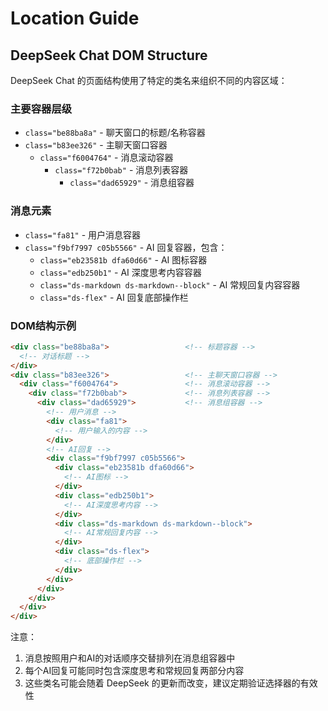 # Location Guide

## DeepSeek Chat DOM Structure

DeepSeek Chat 的页面结构使用了特定的类名来组织不同的内容区域：

### 主要容器层级
- `class="be88ba8a"` - 聊天窗口的标题/名称容器
- `class="b83ee326"` - 主聊天窗口容器
  - `class="f6004764"` - 消息滚动容器
    - `class="f72b0bab"` - 消息列表容器
      - `class="dad65929"` - 消息组容器

### 消息元素
- `class="fa81"` - 用户消息容器
- `class="f9bf7997 c05b5566"` - AI 回复容器，包含：
  - `class="eb23581b dfa60d66"` - AI 图标容器
  - `class="edb250b1"` - AI 深度思考内容容器
  - `class="ds-markdown ds-markdown--block"` - AI 常规回复内容容器
  - `class="ds-flex"` - AI 回复底部操作栏

### DOM结构示例
```html
<div class="be88ba8a">                 <!-- 标题容器 -->
  <!-- 对话标题 -->
</div>
<div class="b83ee326">                 <!-- 主聊天窗口容器 -->
  <div class="f6004764">               <!-- 消息滚动容器 -->
    <div class="f72b0bab">             <!-- 消息列表容器 -->
      <div class="dad65929">           <!-- 消息组容器 -->
        <!-- 用户消息 -->
        <div class="fa81">
          <!-- 用户输入的内容 -->
        </div>
        <!-- AI回复 -->
        <div class="f9bf7997 c05b5566">
          <div class="eb23581b dfa60d66">
            <!-- AI图标 -->
          </div>
          <div class="edb250b1">
            <!-- AI深度思考内容 -->
          </div>
          <div class="ds-markdown ds-markdown--block">
            <!-- AI常规回复内容 -->
          </div>
          <div class="ds-flex">
            <!-- 底部操作栏 -->
          </div>
        </div>
      </div>
    </div>
  </div>
</div>
```

注意：
1. 消息按照用户和AI的对话顺序交替排列在消息组容器中
2. 每个AI回复可能同时包含深度思考和常规回复两部分内容
3. 这些类名可能会随着 DeepSeek 的更新而改变，建议定期验证选择器的有效性 
